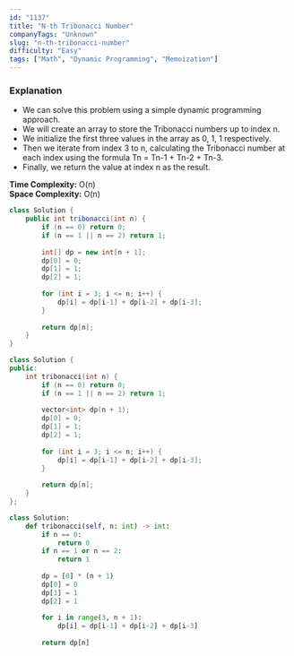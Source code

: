```yaml
---
id: "1137"
title: "N-th Tribonacci Number"
companyTags: "Unknown"
slug: "n-th-tribonacci-number"
difficulty: "Easy"
tags: ["Math", "Dynamic Programming", "Memoization"]
---
```


### Explanation
- We can solve this problem using a simple dynamic programming approach.
- We will create an array to store the Tribonacci numbers up to index n.
- We initialize the first three values in the array as 0, 1, 1 respectively.
- Then we iterate from index 3 to n, calculating the Tribonacci number at each index using the formula Tn = Tn-1 + Tn-2 + Tn-3.
- Finally, we return the value at index n as the result.

**Time Complexity:** O(n)  
**Space Complexity:** O(n)
```java
class Solution {
    public int tribonacci(int n) {
        if (n == 0) return 0;
        if (n == 1 || n == 2) return 1;
        
        int[] dp = new int[n + 1];
        dp[0] = 0;
        dp[1] = 1;
        dp[2] = 1;
        
        for (int i = 3; i <= n; i++) {
            dp[i] = dp[i-1] + dp[i-2] + dp[i-3];
        }
        
        return dp[n];
    }
}
```

```cpp
class Solution {
public:
    int tribonacci(int n) {
        if (n == 0) return 0;
        if (n == 1 || n == 2) return 1;
        
        vector<int> dp(n + 1);
        dp[0] = 0;
        dp[1] = 1;
        dp[2] = 1;
        
        for (int i = 3; i <= n; i++) {
            dp[i] = dp[i-1] + dp[i-2] + dp[i-3];
        }
        
        return dp[n];
    }
};
```

```python
class Solution:
    def tribonacci(self, n: int) -> int:
        if n == 0:
            return 0
        if n == 1 or n == 2:
            return 1
        
        dp = [0] * (n + 1)
        dp[0] = 0
        dp[1] = 1
        dp[2] = 1
        
        for i in range(3, n + 1):
            dp[i] = dp[i-1] + dp[i-2] + dp[i-3]
        
        return dp[n]
```